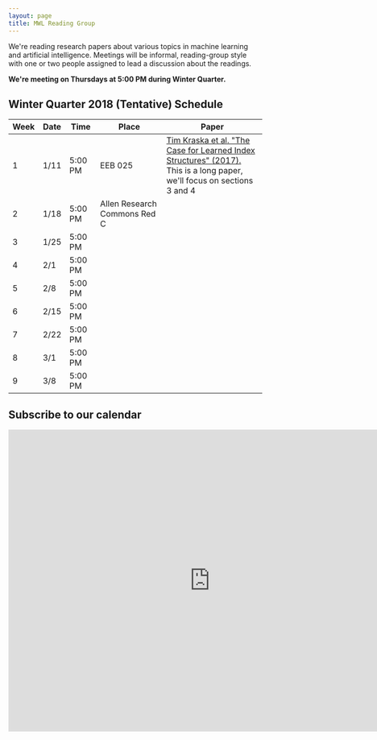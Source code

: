 ```yaml
---
layout: page
title: MWL Reading Group
---
```


We're reading research papers about various topics in machine learning and
artificial intelligence. Meetings will be informal, reading-group style with one
or two people assigned to lead a discussion about the readings.

**We're meeting on Thursdays at 5:00 PM during Winter Quarter.**

## Winter Quarter 2018 (Tentative) Schedule

| Week | Date | Time | Place | Paper |
|------|------|---------|---------|----------------------------------------------------------------------------------------------------------------------------------------------------------------------------------------------------------------------------------------------------------------|
| 1 | 1/11 | 5:00 PM | EEB 025 | [Tim Kraska et al. "The Case for Learned Index Structures" (2017).](https://www.semanticscholar.org/paper/The-Case-for-Learned-Index-Structures-Kraska-Beutel/64a418a61bc7e427fd33980764759db646e48ceb) <br> This is a long paper, we'll focus on sections 3 and 4 |
| 2 | 1/18 | 5:00 PM | Allen Research Commons Red C |  |
| 3 | 1/25 | 5:00 PM |  |  |
| 4 | 2/1 | 5:00 PM |  |  |
| 5 | 2/8 | 5:00 PM |  |  |
| 6 | 2/15 | 5:00 PM |  |  |
| 7 | 2/22 | 5:00 PM |  |  |
| 8 | 3/1 | 5:00 PM |  |  |
| 9 | 3/8 | 5:00 PM |  |  |


## Subscribe to our calendar

<iframe src="https://calendar.google.com/calendar/embed?src=n1h36rcrbe7fj7fk78bthomjt8%40group.calendar.google.com&ctz=America/Los_Angeles" style="border: 0" width="800" height="600" frameborder="0" scrolling="no"></iframe>
